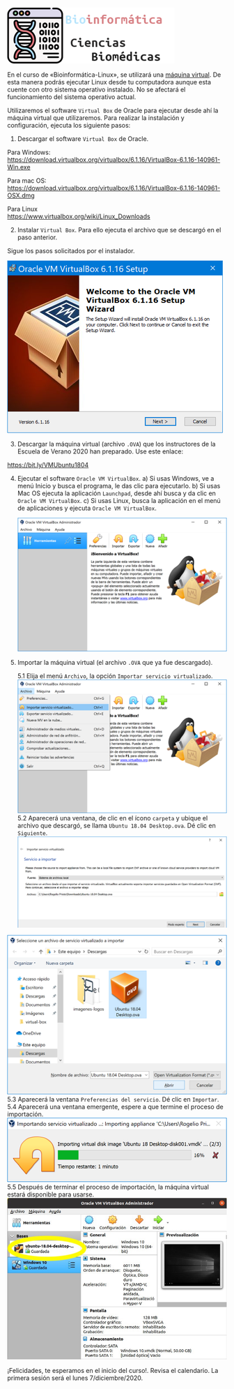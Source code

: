![](https://raw.githubusercontent.com/rogelioprieto/linux-tips/master/_posts/biomedicas-2020-images/bioinformatics-adn-letras.png)

En el curso de «Bioinformática-Linux», se utilizará una [máquina virtual](https://www.redhat.com/es/topics/virtualization/what-is-a-virtual-machine). De esta manera podrás ejecutar Linux desde tu computadora aunque esta cuente con otro sistema operativo instalado. No se afectará el funcionamiento del sistema operativo actual.

Utilizaremos el software `Virtual Box` de Oracle para ejecutar desde ahí la máquina virtual que utilizaremos. Para realizar la instalación y configuración, ejecuta los siguiente pasos:

1. Descargar el software `Virtual Box` de Oracle.

Para Windows:  
<https://download.virtualbox.org/virtualbox/6.1.16/VirtualBox-6.1.16-140961-Win.exe>

Para mac OS:  
<https://download.virtualbox.org/virtualbox/6.1.16/VirtualBox-6.1.16-140961-OSX.dmg>

Para Linux  
<https://www.virtualbox.org/wiki/Linux_Downloads>


2. Instalar `Virtual Box`. Para ello ejecuta el archivo que se descargó en el paso anterior.

Sigue los pasos solicitados por el instalador.

![](https://raw.githubusercontent.com/rogelioprieto/linux-tips/master/_posts/biomedicas-2020-images/00.png)




3. Descargar la máquina virtual (archivo `.OVA`) que los instructores de la Escuela de Verano 2020 han preparado. Use este enlace:

<https://bit.ly/VMUbuntu1804>

4. Ejecutar el software `Oracle VM VirtualBox`.
	a) Si usas Windows, ve a menú Inicio y busca el programa, le das clic para ejecutarlo.
    b) Si usas Mac OS ejecuta la aplicación `Launchpad`, desde ahí busca y da clic en `Oracle VM VirtualBox`.
    c) Si usas Linux, busca la aplicación en el menú de aplicaciones y ejecuta `Oracle VM VirtualBox`.

	![](https://raw.githubusercontent.com/rogelioprieto/linux-tips/master/_posts/verano2020-images/01.png)

5. Importar la máquina virtual (el archivo `.OVA` que ya fue descargado).

	5.1 Elija el menú `Archivo`, la opción `Importar servicio virtualizado`. ![](https://raw.githubusercontent.com/rogelioprieto/linux-tips/master/_posts/verano2020-images/02.png)
	5.2 Aparecerá una ventana, de clic en el ícono `carpeta` y ubique el archivo que descargó, se llama `Ubuntu 18.04 Desktop.ova`. Dé clic en `Siguiente`. ![](https://raw.githubusercontent.com/rogelioprieto/linux-tips/master/_posts/verano2020-images/04.png) 

![](https://raw.githubusercontent.com/rogelioprieto/linux-tips/master/_posts/verano2020-images/03.png)
	5.3 Aparecerá la ventana `Preferencias del servicio`. Dé clic en `Importar`.  
	5.4 Aparecerá una ventana emergente, espere a que termine el proceso de importación.  
![](https://raw.githubusercontent.com/rogelioprieto/linux-tips/master/_posts/verano2020-images/05.png)
	5.5 Después de terminar el proceso de importación, la máquina virtual estará disponible para usarse.  
![](https://raw.githubusercontent.com/rogelioprieto/linux-tips/master/_posts/verano2020-images/06.jpeg)  

    
¡Felicidades, te esperamos en el inicio del curso!. Revisa el calendario. La primera sesión será el lunes 7/diciembre/2020.
